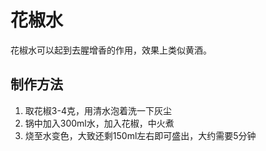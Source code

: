 # 花椒水

花椒水可以起到去腥增香的作用，效果上类似黄酒。

## 制作方法

1. 取花椒3-4克，用清水泡着洗一下灰尘
2. 锅中加入300ml水，加入花椒，中火煮
3. 烧至水变色，大致还剩150ml左右即可盛出，大约需要5分钟
